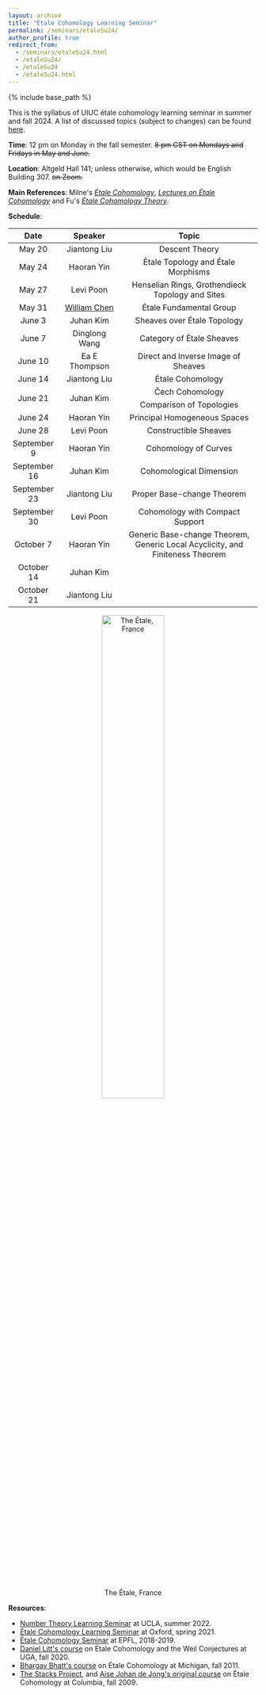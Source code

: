 ```yaml
---
layout: archive
title: "Étale Cohomology Learning Seminar"
permalink: /seminars/etaleSu24/
author_profile: true
redirect_from:
  - /seminars/etaleSu24.html
  - /etaleSu24/
  - /etaleSu24
  - /etaleSu24.html
---
```

{% include base_path %}

This is the syllabus of UIUC étale cohomology learning seminar in summer and fall 2024. A list of discussed topics (subject to changes) can be found [here](https://jiantongliu.github.io/files/Etale_Cohomology_Seminar.pdf). 

**Time**: 12 pm on Monday in the fall semester. ~~8 pm CST on Mondays and Fridays in May and June.~~

**Location**: Altgeld Hall 141; unless otherwise, which would be English Building 307. ~~on Zoom.~~

**Main References**: Milne's [_Étale Cohomology_](https://www.jstor.org/stable/j.ctt1bpmbk1), [_Lectures on Étale Cohomology_](https://www.jmilne.org/math/CourseNotes/LEC.pdf) and Fu's [_Étale Cohomology Theory_](https://www.worldscientific.com/worldscibooks/10.1142/9569). 

**Schedule**: 

<table>
    <thead>
        <tr>
            <th style="text-align:center">Date</th>
            <th style="text-align:center">Speaker</th>
            <th style="text-align:center">Topic</th>
        </tr>
    </thead>
    <tbody style="text-align:center">
        <tr>
            <td style="width: 20%">May 20</td>
            <td style="width: 25%">Jiantong Liu</td>
            <td style="width: 55%">Descent Theory</td>
        </tr>
        <tr>
            <td>May 24</td>
            <td>Haoran Yin</td>
            <td>Étale Topology and Étale Morphisms</td>
        </tr>
        <tr>
            <td>May 27</td>
            <td>Levi Poon</td>
            <td>Henselian Rings, Grothendieck Topology and Sites</td>
        </tr>
        <tr>
            <td>May 31</td>
            <td><a href = "https://www.williamyunchen.com/">William Chen</a></td>
            <td>Étale Fundamental Group</td>
        </tr>
        <tr>
            <td>June 3</td>
            <td>Juhan Kim</td>
            <td>Sheaves over Étale Topology</td>
        </tr>
        <tr>
            <td>June 7</td>
            <td>Dinglong Wang</td>
            <td>Category of Étale Sheaves</td>
        </tr>
        <tr>
            <td>June 10</td>
            <td>Ea E Thompson</td>
            <td>Direct and Inverse Image of Sheaves</td>
        </tr>
        <tr>
            <td>June 14</td>
            <td>Jiantong Liu</td>
            <td>Étale Cohomology</td>
        </tr>
        <tr>
            <td rowspan = 2>June 21</td>
            <td rowspan = 2>Juhan Kim</td>
            <td>Čech Cohomology</td>
        </tr>
        <tr>
            <td>Comparison of Topologies</td>
        </tr>
        <tr>
            <td>June 24</td>
            <td>Haoran Yin</td>
            <td>Principal Homogeneous Spaces</td>
        </tr>
        <tr>
            <td>June 28</td>
            <td>Levi Poon</td>
            <td>Constructible Sheaves</td>
        </tr>
        <tr>
            <td>September 9</td>
            <td>Haoran Yin</td>
            <td>Cohomology of Curves</td>
        </tr>
        <tr>
            <td>September 16</td>
            <td>Juhan Kim</td>
            <td>Cohomological Dimension</td>
        </tr>
        <tr>
            <td>September 23</td>
            <td>Jiantong Liu</td>
            <td>Proper Base-change Theorem</td>
        </tr>
        <tr>
            <td>September 30</td>
            <td>Levi Poon</td>
            <td>Cohomology with Compact Support</td>
        </tr>
        <tr>
            <td>October 7</td>
            <td>Haoran Yin</td>
            <td>Generic Base-change Theorem, Generic Local Acyclicity, and Finiteness Theorem</td>
        </tr>
        <tr>
            <td>October 14</td>
            <td>Juhan Kim</td>
            <td></td>
        </tr>
        <tr>
            <td>October 21</td>
            <td>Jiantong Liu</td>
            <td></td>
        </tr>
    </tbody>
</table>

<p align="center">
<img src="https://upload.wikimedia.org/wikipedia/commons/3/31/L%27%C3%89tale_%282484m%29.JPG" alt="The Étale, France" style="width:50%">
<figcaption align="center">The Étale, France</figcaption>
</p>

**Resources**: 
* [Number Theory Learning Seminar](https://www.math.ucla.edu/~jaswenberg/ntlearning/ntlearning22X.html) at UCLA, summer 2022.
* [Étale Cohomology Learning Seminar](https://users.ox.ac.uk/~quee4127/etale/etale_cohomology.html) at Oxford, spring 2021.
* [Étale Cohomology Seminar](https://sma.epfl.ch/~mornev/etale.html) at EPFL, 2018-2019.
* [Daniel Litt's course](https://www.daniellitt.com/tale-cohomology) on Étale Cohomology and the Weil Conjectures at UGA, fall 2020.
* [Bhargav Bhatt's course](https://www.math.ias.edu/~bhatt/teaching/mat731fall2011/index.html) on Étale Cohomology at Michigan, fall 2011. 
* [The Stacks Project](https://stacks.math.columbia.edu/tag/03N1), and [Aise Johan de Jong's original course](https://math.columbia.edu/~dejong/wordpress/wp-content/uploads/2015/04/EtaleCohomology.pdf) on Étale Cohomology at Columbia, fall 2009. 
